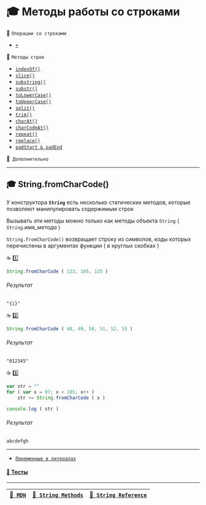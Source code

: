 # :mortar_board: Методы работы со строками

:file_folder: `Операции со строками`

* [`+`](Strings-methods-concat)

:file_folder: `Методы строк`

* [`indexOf()`](Strings-methods-indexOf)
* [`slice()`](Strings-methods-slice)
* [`substring()`](Strings-methods-substring)
* [`substr()`](Strings-methods-substr)
* [`toLowerCase()`](Strings-methods-toLowerCase)
* [`toUpperCase()`](Strings-methods-toUpperCase)
* [`split()`](Strings-methods-split)
* [`trim()`](Strings-methods-trim)
* [`charAt()`](Strings-methods-charAt)
* [`charCodeAt()`](Strings-methods-charCodeAt)
* [`repeat()`](Strings-methods-repeat)
* [`replace()`](Strings-methods-replace)
* [`padStart & padEnd`](Strings-methods-padStart-padEnd)

:file_folder:` Дополнительно`

***

## :mortar_board: String.fromCharCode()

У конструктора **`String`** есть несколько статических методов, которые позволяют манипулировать содержимым строк

Вызывать эти методы можно только как методы объекта `String`  ( *`String`.имя_метода* )

`String.fromCharCode()` возвращает строку из символов, коды которых перечислены в аргументах функции ( в круглых скобках )

:coffee: :one:

```javascript
String.fromCharCode ( 123, 105, 125 )
```

###### Результат
```
"{i}"
```

:coffee: :two:

```javascript
String.fromCharCode ( 48, 49, 50, 51, 52, 53 )
```

###### Результат
```
"012345"
```

:coffee: :three:

```javascript
var str = ""
for ( var x = 97; x < 105; x++ )
    str += String.fromCharCode ( x )

console.log ( str )
```

###### Результат
```
abcdefgh
```

***

* [`Переменные в литералах`](Strings-vars-and-literals)

#### [:briefcase: Тесты](https://garevna.github.io/js-quiz/#stringMethods)

***

| [:link:` MDN`](https://developer.mozilla.org/ru/docs/Web/JavaScript/Reference/Global_Objects/String "Открывайте в новой вкладке") | [:link:` String Methods`](https://www.w3schools.com/js/js_string_methods.asp "Открывайте в новой вкладке") | [:link:` String Reference`](https://www.w3schools.com/jsref/jsref_obj_string.asp "Открывайте в новой вкладке") |
|-|-|-|